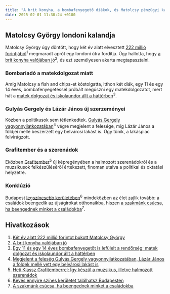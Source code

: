 ```yaml
---
title: "A brit konyha, a bombafenyegető diákok, és Matolcsy pénzügyi kalandjai"
date: 2025-02-01 11:30:24 +0100
---
```


## Matolcsy György londoni kalandja

Matolcsy György úgy döntött, hogy két év alatt elvesztett <a href="https://telex.hu/belfold/2025/02/01/matolcsy-gyorgy-polt-peter-vagyonnyilatkozatok">222 millió forintjából</a><sup>1</sup> megmaradt aprót egy londoni útra fordítja. Úgy hallotta, hogy <a href="https://telex.hu/podcast/2024/09/28/izfokozo-brit-angol-konyha-valojaban-jo">a brit konyha valójában jó</a><sup>2</sup>, és ezt személyesen akarta megtapasztalni.

### Bombariadó a matekdolgozat miatt

Amíg Matolcsy a fish and chips-et kóstolgatta, itthon két diák, egy 11 és egy 14 éves, bombafenyegetéssel próbált megúszni egy matekdolgozatot, mert hát a <a href="https://telex.hu/belfold/2025/01/31/hodmezovasarhely-fenyegetes-14-eves-fiu-orizet">matek dolgozat és iskolaundor állt a háttérben</a><sup>3</sup>.

### Gulyás Gergely és Lázár János új szerzeményei

Közben a politikusok sem tétlenkedtek. <a href="https://telex.hu/belfold/2025/02/01/vagyonnyilatkozatok-kormanytagok-rogan-antal-lazar-janos-gulyas-gergely-szijjarto-peter">Gulyás Gergely vagyonnyilatkozatában</a><sup>4</sup> végre megjelent a felesége, míg Lázár János a földjei mellé beszerzett egy belvárosi lakást is. Úgy tűnik, a lakáspiac felvirágzott.

### Grafitember és a szerenádok

Eközben <a href="https://telex.hu/kult/2025/02/01/heti-klassz-grafitemberrel-igy-keszul-a-muzsikus-illetve-halmozott-szerenadok">Grafitember</a><sup>5</sup> új képregényében a halmozott szerenádokról és a muzsikusok felkészüléséről értekezett, finoman utalva a politikai és oktatási helyzetre.

### Konklúzió

Budapest <a href="https://www.zenga.hu/hello-otthon/ezert-jo-a-hatodik-kerueletben-elni-cm6ks9zic3z8n07wbkch5hrdk?utm_source=telex&utm_medium=doboz&utm_campaign=content&utm_content=vi_kerulet">legszínesebb kerületében</a><sup>6</sup> mindeközben az élet zajlik tovább: a családok beengedik az újságírókat otthonaikba, hiszen <a href="https://hold.hu/holdblog/javorka-szemle-privatbankar-utodlas/?utm_source=telex&utm_medium=holdbox_direct&utm_campaign=alwayson">a szakmánk csúcsa, ha beengednek minket a családokba</a><sup>7</sup>.

## Hivatkozások

1. [Két év alatt 222 millió forintot bukott Matolcsy György](https://telex.hu/belfold/2025/02/01/matolcsy-gyorgy-polt-peter-vagyonnyilatkozatok)
2. [A brit konyha valójában jó](https://telex.hu/podcast/2024/09/28/izfokozo-brit-angol-konyha-valojaban-jo)
3. [Egy 11 és egy 14 éves bombafenyegetőt is lefülelt a rendőrség: matek dolgozat és iskolaundor állt a háttérben](https://telex.hu/belfold/2025/01/31/hodmezovasarhely-fenyegetes-14-eves-fiu-orizet)
4. [Megjelent a feleség Gulyás Gergely vagyonnyilatkozatában, Lázár János a földek
mellé vett egy belvárosi lakást is](https://telex.hu/belfold/2025/02/01/vagyonnyilatkozatok-kormanytagok-rogan-antal-lazar-janos-gulyas-gergely-szijjarto-peter)
5. [Heti Klassz Grafitemberrel: Így készül a muzsikus, illetve halmozott szerenádok](https://telex.hu/kult/2025/02/01/heti-klassz-grafitemberrel-igy-keszul-a-muzsikus-illetve-halmozott-szerenadok)
6. [Kevés ennyire színes kerületet találhatsz Budapesten](https://www.zenga.hu/hello-otthon/ezert-jo-a-hatodik-kerueletben-elni-cm6ks9zic3z8n07wbkch5hrdk?utm_source=telex&utm_medium=doboz&utm_campaign=content&utm_content=vi_kerulet)
7. [A szakmánk csúcsa, ha beengednek minket a családokba](https://hold.hu/holdblog/javorka-szemle-privatbankar-utodlas/?utm_source=telex&utm_medium=holdbox_direct&utm_campaign=alwayson)